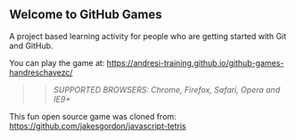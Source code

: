## Welcome to GitHub Games

A project based learning activity for people who are getting started with Git and GitHub.

You can play the game at: https://andresi-training.github.io/github-games-handreschavezc/

>> _*SUPPORTED BROWSERS*: Chrome, Firefox, Safari, Opera and IE9+_

This fun open source game was cloned from: https://github.com/jakesgordon/javascript-tetris
